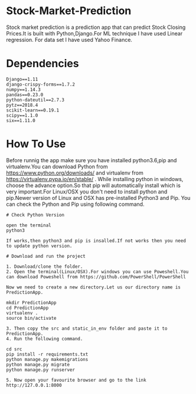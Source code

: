 # Stock-Market-Prediction

Stock market prediction is a prediction app that can predict Stock Closing Prices.It is built with Python,Django.For ML technique I have used Linear regression. For data set I have used Yahoo Finance.

# Dependencies

	Django==1.11
	django-crispy-forms==1.7.2
	numpy==1.14.3
	pandas==0.23.0
	python-dateutil==2.7.3
	pytz==2018.4
	scikit-learn==0.19.1
	scipy==1.1.0
	six==1.11.0

# How To Use

Before runnig the app make sure you have installed python3.6,pip and virtualenv.You can download Python from https://www.python.org/downloads/ and virtualenv from https://virtualenv.pypa.io/en/stable/ . While installing python in windows, choose the advance option.So that pip will automatically install which is very important.For Linux/OSX you don't need to install python and pip.Newer version of Linux and OSX has pre-installed Python3 and Pip. You can check the Python and Pip using following command.
	
	# Check Python Version

	open the terminal
	python3
	
	If works,then python3 and pip is insalled.If not works then you need to update python version.
	
	# Download and run the project
	
	1. Download/clone the folder.
	2. Open the terminal(Linux/OSX).For windows you can use Poweshell.You can download Poweshell from https://github.com/PowerShell/PowerShell 
	
	Now we need to create a new directory.Let us our directory name is PredictionApp.
	
	mkdir PredictionApp
	cd PredictionApp
	virtualenv . 
	source bin/activate
	
	3. Then copy the src and static_in_env folder and paste it to PredictionApp.
	4. Run the following command.
	
	cd src
	pip install -r requirements.txt
	python manage.py makemigrations
	python manage.py migrate
	python manage.py runserver
	
	5. Now open your favourite browser and go to the link http://127.0.0.1:8000
	

